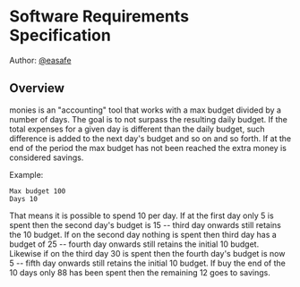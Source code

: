 # Software Requirements Specification

Author: [@easafe](https://github.com/easafe)

## Overview

monies is an "accounting" tool that works with a max budget divided by a number of days. The goal is to not surpass the resulting daily budget. If the total expenses for a given day is different than the daily budget, such difference is added to the next day's budget and so on and so forth. If at the end of the period the max budget has not been reached the extra money is considered savings. 

Example:

```
Max budget 100
Days 10
```

That means it is possible to spend 10 per day. If at the first day only 5 is spent then the second day's budget is 15 -- third day onwards still retains the 10 budget. If on the second day nothing is spent then third day has a budget of 25 -- fourth day onwards still retains the initial 10 budget. Likewise if on the third day 30 is spent then the fourth day's budget is now 5 -- fifth day onwards still retains the initial 10 budget. If buy the end of the 10 days only 88 has been spent then the remaining 12 goes to savings.
